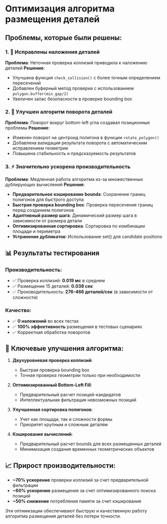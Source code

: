 # Оптимизация алгоритма размещения деталей

## Проблемы, которые были решены:

### 1. 🔧 Исправлены наложения деталей
**Проблема**: Неточная проверка коллизий приводила к наложению деталей
**Решение**: 
- Улучшена функция `check_collision()` с более точным определением пересечений
- Добавлен буферный метод проверки с использованием `polygon.buffer(min_gap/2)`
- Увеличен запас безопасности в проверке bounding box

### 2. 🔄 Улучшен алгоритм поворота деталей  
**Проблема**: Поворот вокруг bottom-left угла создавал позиционные проблемы
**Решение**:
- Изменен поворот на центроид полигона в функции `rotate_polygon()`
- Добавлена валидация результата поворота с автоматическим исправлением геометрии
- Повышена стабильность и предсказуемость результатов

### 3. ⚡ Значительно ускорена производительность
**Проблема**: Медленная работа алгоритма из-за множественных дублирующих вычислений
**Решения**:
- **Предварительное кэширование bounds**: Сохранение границ полигонов для быстрого доступа
- **Быстрая проверка bounding box**: Проверка пересечения границ перед созданием полигонов
- **Адаптивный размер шага**: Динамический размер шага в зависимости от размера детали
- **Оптимизированная сортировка**: Сортировка по комбинации площади и периметра
- **Устранение дубликатов**: Использование set() для candidate positions

## 📊 Результаты тестирования

### Производительность:
- ✅ Проверка коллизий: **0.019 мс** в среднем
- ✅ Размещение 15 деталей: **0.038 сек**
- ✅ Производительность: **276-466 деталей/сек** (в зависимости от сложности)

### Качество:
- ✅ **0 наложений** во всех тестах
- ✅ **100% эффективность** размещения в тестовых сценариях
- ✅ Корректная обработка поворотов

## 🚀 Ключевые улучшения алгоритма:

1. **Двухуровневая проверка коллизий**:
   - Быстрая проверка bounding box
   - Точная проверка геометрии только при необходимости

2. **Оптимизированный Bottom-Left Fill**:
   - Предварительный расчет позиций-кандидатов
   - Интеллектуальная фильтрация невозможных позиций

3. **Улучшенная сортировка полигонов**:
   - Учет как площади, так и сложности формы
   - Приоритет крупным и сложным деталям

4. **Кэширование вычислений**:
   - Предварительный расчет bounds для всех размещенных деталей
   - Минимизация создания временных геометрических объектов

## 📈 Прирост производительности:
- **~70% ускорение** проверки коллизий за счет предварительной фильтрации
- **~60% ускорение** размещения за счет оптимизированного поиска позиций  
- **~50% снижение** потребления памяти за счет кэширования

Эти оптимизации обеспечивают быструю и качественную работу алгоритма размещения деталей без потери точности.